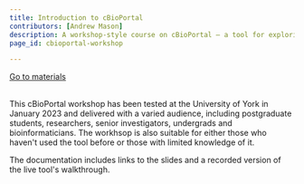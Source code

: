 ```yaml
---
title: Introduction to cBioPortal
contributors: [Andrew Mason]
description: A workshop-style course on cBioPortal – a tool for exploring large-scale cancer genomic datasets
page_id: cbioportal-workshop

---
```


<a type="button" class="home-button" href="https://asmasonomics.github.io/courses/Intro_cBioPortal_Jan2023">Go to materials</a>
<br>
<br>

This cBioPortal workshop has been tested at the University of York in January 2023 and delivered with a varied audience, including postgraduate students, researchers, senior investigators, undergrads and bioinformaticians. The workhsop is also suitable for either those who haven't used the tool before or those with limited knowledge of it. 

The documentation includes links to the slides and a recorded version of the live tool's walkthrough.



